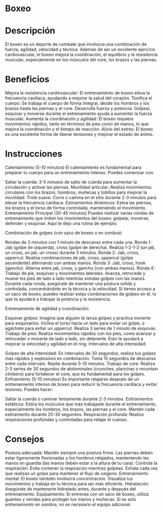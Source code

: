 # Boxeo

# Descripción
El boxeo es un deporte de combate que involucra una combinación de fuerza, agilidad, velocidad y técnica. Además de ser un excelente ejercicio cardiovascular, el boxeo mejora la coordinación, el equilibrio y la resistencia muscular, especialmente en los músculos del core, los brazos y las piernas.

# Beneficios
Mejora la resistencia cardiovascular: El entrenamiento de boxeo eleva la frecuencia cardíaca, ayudando a mejorar la salud del corazón.
Tonifica el cuerpo: Se trabaja el cuerpo de forma integral, desde los hombros y los brazos hasta las piernas y el core.
Desarrolla fuerza y potencia: Golpear, esquivar y moverse durante el entrenamiento ayuda a aumentar la fuerza muscular.
Aumenta la coordinación y agilidad: El boxeo requiere movimientos rápidos, tanto en términos de pies como de manos, lo que mejora la coordinación y el tiempo de reacción.
Alivio del estrés: El boxeo es una excelente forma de liberar tensiones y mejorar el estado de ánimo.

# Instrucciones
Calentamiento (5-10 minutos)
El calentamiento es fundamental para preparar tu cuerpo para un entrenamiento intenso. Puedes comenzar con:

Saltar la cuerda: 3-5 minutos de salto de cuerda para aumentar la circulación y activar las piernas.
Movilidad articular: Realiza movimientos circulares con los brazos, hombros, muñecas y tobillos para mejorar la movilidad.
Trote suave: Corre o camina en el sitio durante 2-3 minutos para elevar la frecuencia cardíaca.
Estiramientos dinámicos: Estira las piernas, los brazos y el torso de forma controlada, manteniendo el movimiento.
Entrenamiento Principal (30-45 minutos)
Puedes realizar varias rondas de entrenamiento que imiten los movimientos del boxeo: golpear, moverse, defender y esquivar. Aquí te dejo una rutina de ejemplo:

Combinación de golpes (con saco de boxeo o en sombra):

Rondas de 3 minutos con 1 minuto de descanso entre cada una.
Ronda 1: Jab (golpe de izquierda), cross (golpe de derecha). Realiza 1-2-1-2 (un jab, un cross, un jab, un cross) durante 3 minutos.
Ronda 2: Jab, cross, uppercut. Realiza combinaciones de jab, cross, uppercut (golpe ascendente) alternando con ambas manos.
Ronda 3: Jab, cross, hook (gancho). Alterna entre jab, cross, y gancho (con ambas manos).
Ronda 4: Trabajo de pie, esquivas y movimientos laterales. Avanza, retrocede y mueve los pies de lado a lado mientras simulas golpes con las manos.
Durante cada ronda, asegúrate de mantener una postura sólida y controlada, concentrándote en la técnica y la velocidad. Si tienes acceso a un saco de boxeo, puedes realizar estas combinaciones de golpeo en él, lo que te ayudará a trabajar la potencia y la resistencia.

Entrenamiento de agilidad y coordinación:

Esquivar golpes: Imagina que alguien te lanza golpes y practica moverte para esquivarlos. Inclina el torso hacia un lado para evitar un golpe, o agáchate para evitar un uppercut. Realiza 3 series de 1 minuto de esquivas.
Trabajo de pies: Realiza movimientos rápidos con los pies, como avanzar y retroceder o moverte de lado a lado, sin detenerte. Esto te ayudará a mejorar la velocidad y agilidad en el ring.
Intervalos de alta intensidad:

Golpes de alta intensidad: En intervalos de 30 segundos, realiza tus golpes más rápidos y explosivos en combinación. Toma 15 segundos de descanso entre cada intervalo. Repite durante 5-10 minutos.
Trabajo de core: Realiza 2-3 series de 30 segundos de abdominales (crunches, planchas o mountain climbers) para fortalecer el core, que es fundamental para los golpes.
Enfriamiento (5-10 minutos)
Es importante relajarse después de un entrenamiento intenso de boxeo para reducir la frecuencia cardíaca y evitar lesiones. Puedes hacer:

Saltar la cuerda o caminar lentamente durante 2-3 minutos.
Estiramientos estáticos: Estira los músculos que más trabajaste durante el entrenamiento, especialmente los hombros, los brazos, las piernas y el core. Mantén cada estiramiento durante 20-30 segundos.
Respiración profunda: Realiza respiraciones profundas y controladas para relajar el cuerpo.

# Consejos
Postura adecuada: Mantén siempre una postura firme. Las piernas deben estar ligeramente flexionadas y los hombros relajados, manteniendo las manos en guardia (las manos deben estar a la altura de tu cara).
Controla la respiración: Evita contener la respiración mientras golpeas. Exhala cada vez que realizas un golpe para mantener el flujo de oxígeno.
Entrenamiento mental: El boxeo también involucra concentración. Visualiza tus movimientos y trabaja en tu técnica para ser más eficiente.
Hidratación: Asegúrate de mantenerte hidratado antes, durante y después del entrenamiento.
Equipamiento: Si entrenas con un saco de boxeo, utiliza guantes y vendas para proteger tus manos y muñecas. Si es solo entrenamiento en sombra, no es necesario el equipo adicional.
